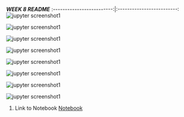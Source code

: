 ***WEEK 8 README***
:-------------------------:|:-------------------------:
![jupyter screenshot1](img/DISweek8shot1.png)    

![jupyter screenshot1](img/DISweek8shot2.png)    

![jupyter screenshot1](img/DISweek8shot3.png)    

![jupyter screenshot1](img/DISweek8shot4.png)    

![jupyter screenshot1](img/DISweek8shot5.png)    

![jupyter screenshot1](img/DISweek8shot6.png)    

![jupyter screenshot1](img/DISweek8shot7.png) 

![jupyter screenshot1](img/DISweek8shot8.png) 

1. Link to Notebook
[Notebook](documents/DISweek9.ipynb "Week 9 notebook")